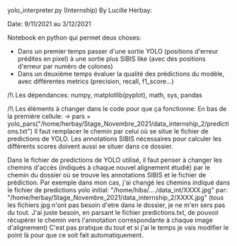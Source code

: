 yolo_interpreter.py (Internship) By Lucille Herbay:

Date:
9/11/2021 au 3/12/2021


Notebook en python qui permet deux choses:
- Dans un premier temps passer d'une sortie YOLO (positions d'erreur prédites en pixel) à une sortie plus SIBIS like (avec des positions d'erreur par numéro de colones)
- Dans un deuxième temps évaluer la qualité des prédictions du modèle, avec différentes metrics (precision, recall, f1_score...)

/!\ Les dépendances:
numpy, matplotlib(pyplot), math, sys, pandas

/!\ Les éléments à changer dans le code pour que ça fonctionne:
En bas de la première cellule:
-> pars = yolo_pars("/home/herbay/Stage_Novembre_2021/data_internship_2/predictions.txt")
Il faut remplacer le chemin par celui où se situe le fichier de predictions de YOLO.
Les annotations SIBIS nécessaires pour calculer les différents scores doivent aussi se situer dans ce dossier.

Dans le fichier de predictions de YOLO utilisé, il faut penser à changer les chemins d'accès (indiqués à chaque nouvel alignement étudié) par le chemin du dossier où se trouve les annotations SIBIS et le fichier de prédiction.
Par exemple dans mon cas, j'ai changé les chemins indiqué dans le fichier de predictions yolo initial: "/home/hiba/..../data_int/XXXX.jpg" par: "/home/herbay/Stage_Novembre_2021/data_internship_2/XXXX.jpg" (tous les fichiers jpg n'ont pas besoin d'etre dans le dossier, je ne m'en sers pas du tout. J'ai juste besoin, en parsant le fichier predictions.txt, de pouvoir récupérer le chemin vers l'annotation correspondante à chaque image d'alignement)
C'est pas pratique du tout et si j'ai le temps je vais modifier le point là pour que ce soit fait automatiquement.




